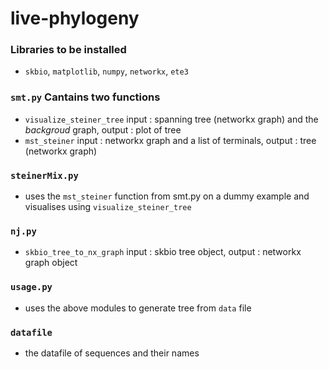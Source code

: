 # live-phylogeny
### Libraries to be installed
- `skbio`, `matplotlib`, `numpy`, `networkx`, `ete3`

### `smt.py` Cantains two functions 
- `visualize_steiner_tree` input : spanning tree (networkx graph) and the _backgroud_ graph, output : plot of tree
- `mst_steiner` input : networkx graph and a list of terminals, output : tree (networkx graph)

### `steinerMix.py` 
- uses the `mst_steiner` function from smt.py on a dummy example and visualises using `visualize_steiner_tree`

### `nj.py`
- `skbio_tree_to_nx_graph` input : skbio tree object, output : networkx graph object

### `usage.py`
- uses the above modules to generate tree from `data` file

### `datafile`
- the datafile of sequences and their names

